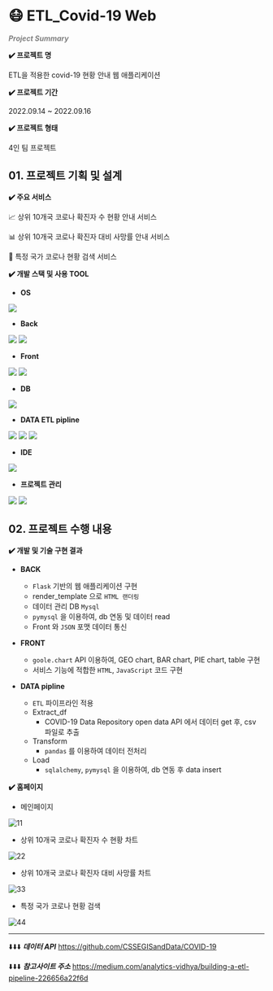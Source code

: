 # 😷 ETL_Covid-19 Web

 <span style="color:gray">*__Project Summary__*</span>

**✔️ 프로젝트 명**

ETL을 적용한 covid-19 현황 안내 웹 애플리케이션

**✔️ 프로젝트 기간**

2022.09.14 ~ 2022.09.16

**✔️ 프로젝트 형태**

4인 팀 프로젝트


## 01. 프로젝트 기획 및 설계

**✔️ 주요 서비스**

  :chart_with_upwards_trend: 상위 10개국 코로나 확진자 수 현황 안내 서비스

  :bar_chart:  상위 10개국 코로나 확진자 대비 사망률 안내 서비스

  :mag_right:  특정 국가 코로나 현황 검색 서비스



**✔️ 개발 스택 및 사용 TOOL**

- **OS**

<img src="https://img.shields.io/badge/Windows-0078D6?style=flat&logo=Windows&logoColor=white">

- **Back**

<img src="https://img.shields.io/badge/Flask-000000?style=flat&logo=Flask&logoColor=white"> <img src="https://img.shields.io/badge/Python-3776AB?style=flat&logo=Python&logoColor=white">

- **Front**

<img src="https://img.shields.io/badge/JavaScript-F7DF1E?style=flat&logo=JavaScript&logoColor=white"> <img src="https://img.shields.io/badge/HTML-E34F26?style=flat&logo=HTML5&logoColor=white">

- **DB**

<img src="https://img.shields.io/badge/MySQL-4479A1?style=flat&logo=MySQL&logoColor=white"> 

- **DATA ETL pipline**

<img src="https://img.shields.io/badge/pandas-150458?style=flat&logo=pandas&logoColor=white"> <img src="https://img.shields.io/badge/PYMYSQL-4479A1?style=flat&logo=p&logoColor=white"> <img src="https://img.shields.io/badge/sqlalchemy-CC2927?style=flat&logo=p&logoColor=white">


- **IDE**

<img src="https://img.shields.io/badge/VSC-007ACC?style=flat&logo=VisualStudioCode&logoColor=white"> 


- **프로젝트 관리**

<img src="https://img.shields.io/badge/Notion-000000?style=flat&logo=Notion&logoColor=white"> <img src="https://img.shields.io/badge/Slack-4A154B?style=flat&logo=Slack&logoColor=white">


## 02. 프로젝트 수행 내용

**✔️ 개발 및 기술 구현 결과**
- **BACK**
    - `Flask` 기반의 웹 애플리케이션 구현
    - render_template 으로 `HTML 랜더링`
    - 데이터 관리 DB `Mysql`
    - `pymysql` 을 이용하여, db 연동 및 데이터 read
    - Front 와 `JSON` 포맷 데이터 통신

- **FRONT**
    - `goole.chart` API 이용하여, GEO chart, BAR chart, PIE chart, table 구현
    - 서비스 기능에 적합한 `HTML`, `JavaScript` 코드 구현

- **DATA pipline**
    - `ETL` 파이프라인 적용
    - Extract_df
        - COVID-19 Data Repository open data API 에서 데이터 get 후, csv 파일로 추출
    - Transform
        - `pandas` 를 이용하여 데이터 전처리
    - Load
        - `sqlalchemy`, `pymysql` 을 이용하여, db 연동 후 data insert


**✔️ 홈페이지**

- 메인페이지

![11](https://user-images.githubusercontent.com/66711073/218301040-a31649f9-3810-469e-95e3-70617d7dc7e8.png)

- 상위 10개국 코로나 확진자 수 현황 차트

![22](https://user-images.githubusercontent.com/66711073/218301041-61ff3a3c-3f20-4abd-ab54-b056ccd07611.png)

- 상위 10개국 코로나 확진자 대비 사망률 차트

![33](https://user-images.githubusercontent.com/66711073/218301043-8f3b88a0-597e-4762-a687-3cd9042621e8.png)

- 특정 국가 코로나 현황 검색

![44](https://user-images.githubusercontent.com/66711073/218301036-62b7e97a-9f0c-4b7d-85d1-a400c68028ce.png)


-----

⬇️⬇️⬇️ ***데이터 API***
https://github.com/CSSEGISandData/COVID-19

⬇️⬇️⬇️ ***참고사이트 주소***
https://medium.com/analytics-vidhya/building-a-etl-pipeline-226656a22f6d

